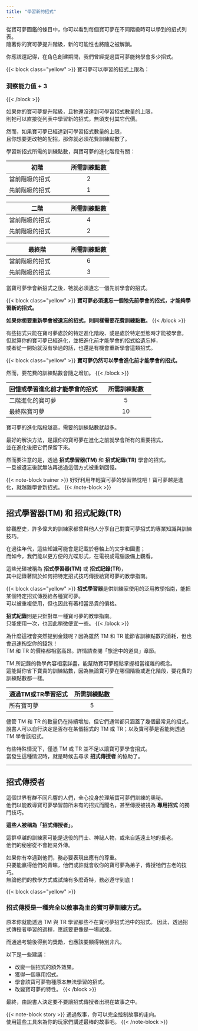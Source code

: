 ```yaml
---
title: "學習新的招式"
---
```


從寶可夢圖鑑的條目中，你可以看到每個寶可夢在不同階級時可以學到的招式列表。<br>
隨著你的寶可夢提升階級，新的可能性也將隨之被解鎖。

你應該還記得，在角色創建期間，我們曾經提過寶可夢能夠學會多少招式。

{{< block class="yellow" >}}
寶可夢可以學習的招式上限為：
<h3>洞察能力值 + 3</h3>
{{< /block >}}

如果你的寶可夢提升階級，且牠還沒達到可學習招式數量的上限，<br>
則牠可以直接從列表中學習新的招式，無須支付其它代價。

然而，如果寶可夢已經達到可學習招式數量的上限，<br>
且你想要更改牠的配招，那你就必須花費訓練點數了。

學習新招式所需的訓練點數，與寶可夢的進化階段有關：

<style>
  .table1 table { width: 400px !important; }
  .table1 th:nth-of-type(1) { width: 60%; }
  .table1 th:nth-of-type(2) { width: 40%; }
</style>
<div class="table1">

| 初階 | 所需訓練點數 |
|------|:-----------:|
| 當前階級的招式 | 2 |
| 先前階級的招式 | 1 |

| 二階 | 所需訓練點數 |
|------|:-----------:|
| 當前階級的招式 | 4 |
| 先前階級的招式 | 2 |

| 最終階 | 所需訓練點數 |
|------|:-----------:|
| 當前階級的招式 | 6 |
| 先前階級的招式 | 3 |

</div>

當寶可夢學會新招式之後，牠就必須遺忘一個先前學會的招式。

{{< block class="yellow" >}}
<b>寶可夢必須遺忘一個牠先前學會的招式，才能夠學習新的招式。</b>

<b>如果你想要重新學會被遺忘的招式，則同樣需要花費訓練點數。</b>
{{< /block >}}

有些招式只能在寶可夢處於的特定進化階段、或是處於特定型態時才能被學會。<br>
但就算你的寶可夢已經進化，並把進化前才能學會的招式給遺忘掉，<br>
或者從一開始就沒有學過的話，也還是有機會重新學會這類招式。

{{< block class="yellow" >}}
<b>寶可夢仍然可以學會進化前才能學會的招式。</b>

然而，要花費的訓練點數會隨之增加。
{{< /block >}}

<style>
  .table2 table { width: 500px !important; }
  .table2 th:nth-of-type(1) { width: 65%; }
  .table2 th:nth-of-type(2) { width: 35%; }
</style>
<div class="table2">

| 回憶或學習進化前才能學會的招式 | 所需訓練點數 |
|------|:-----------:|
| 二階進化的寶可夢 | 5 |
| 最終階寶可夢 | 10 |
</div>

寶可夢的進化階段越高，需要的訓練點數就越多。

最好的解決方法，是讓你的寶可夢在進化之前就學會所有的重要招式，<br>並在進化後把它們保留下來。

然而要注意的是，透過 **招式學習器(TM)** 和 **招式紀錄(TR)** 學會的招式，<br>
一旦被遺忘後就無法再透過這個方式被重新回憶。

{{< note-block trainer >}}
好好利用年輕寶可夢的學習熱忱吧！寶可夢越是進化，就越難學會新招式。
{{< /note-block >}}

---
<h2>招式學習器(TM) 和 招式紀錄(TR)</h2>

綜觀歷史，許多偉大的訓練家都曾與他人分享自己對寶可夢招式的專業知識與訓練技巧。

在過往年代，這些知識可能會是記載於卷軸上的文字和圖畫；<br>
而如今，我們能以更方便的光碟形式，在電視或電腦設備上觀看。

這些光碟被稱為 <b>招式學習器(TM)</b> 或 <b>招式記錄(TR)</b>，<br>
其中記錄著關於如何把特定招式技巧傳授給寶可夢的教學指南。

{{< block class="yellow" >}}
<b>招式學習器</b>是供訓練家使用的泛用教學指南，能把某個特定招式傳授給各種寶可夢。<br>
可以被重複使用，但也因此有著相當昂貴的價格。

<b>招式紀錄</b>則是只針對單一種寶可夢的教學指南。<br>
只能使用一次，也因此稍微便宜一些。
{{< /block >}}

為什麼這裡會突然提到金錢呢？因為雖然 TM 和 TR 能節省訓練點數的消耗，但也會迅速掏空你的錢包！<br>
TM 和 TR 的價格都相當高昂。詳情請查閱「旅途中的道具」章節。

TM 所記錄的教學內容相當詳盡，能幫助寶可夢輕鬆掌握相當複雜的概念。<br>
這能幫你省下寶貴的訓練點數，因為無論寶可夢在哪個階級或進化階段，要花費的訓練點數都一樣。

<div class="table1">

| 通過TM或TR學習招式 | 所需訓練點數 |
|-----------|:--:|
| 所有寶可夢 | 5 |
</div>

儘管 TM 和 TR 的數量仍在持續增加，但它們通常都只涵蓋了幾個最常見的招式。<br>
說書人可以自行決定是否存在某個招式的 TM 或 TR；以及寶可夢是否能夠透過 TM 學會該招式。

有些特殊情況下，僅憑 TM 或 TR 並不足以讓寶可夢學會招式。<br>
當發生這種情況時，就是時候去尋求 <b>招式傳授者</b> 的協助了。

---
<h2>招式傳授者</h2>

這個世界有群不同凡響的人們，全心投身於理解寶可夢們訓練的奧秘。<br>
他們以能教導寶可夢學習前所未有的招式而聞名，甚至傳授被視為 <b>專用招式</b> 的獨門技巧。

<b>這些人被稱為「招式傳授者」。</b>

這群卓越的訓練家可能是退役的鬥士、神祕人物，或來自遙遠土地的長老。<br>
他們的秘密從不會輕易外傳。

如果你有幸遇到他們，務必要表現出應有的尊重。<br>
只要能贏得他們的青睞，他們或許就會收你的寶可夢為弟子，傳授牠們古老的技巧。<br>
無論他們的教學方式或試煉有多麼奇特，務必遵守到底！

{{< block class="yellow" >}}
<h3>招式傳授是一種完全以敘事為主的寶可夢訓練方式。</h3>

原本你就能透過 TM 與 TR 學習那些不在寶可夢招式池中的招式。
因此，透過招式傳授者學習的過程，應該要更像是一場試煉。

而通過考驗後得到的獎勵，也應該要顯得特別非凡。

以下是一些建議：
- 改變一個招式的額外效果。
- 獲得一個專用招式。
- 學會該寶可夢物種原本無法學習的招式。
- 改變寶可夢的特性。
{{< /block >}}

最終，由說書人決定要不要讓招式傳授者出現在故事之中。

{{< note-block story >}}
通過敘事，你可以完全控制故事的走向。<br>
使用這些工具來為你的玩家們講述最棒的故事吧。
{{< /note-block >}}
